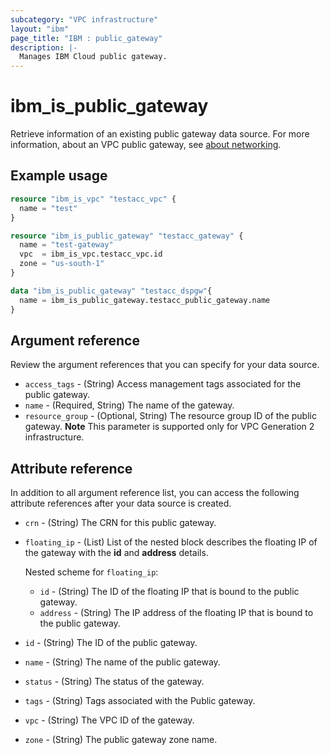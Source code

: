 ```yaml
---
subcategory: "VPC infrastructure"
layout: "ibm"
page_title: "IBM : public_gateway"
description: |-
  Manages IBM Cloud public gateway.
---
```


# ibm_is_public_gateway
Retrieve information of an existing public gateway data source. For more information, about an VPC public gateway, see [about networking](https://cloud.ibm.com/docs/vpc?topic=vpc-about-networking-for-vpc).


## Example usage

```terraform
resource "ibm_is_vpc" "testacc_vpc" {
  name = "test"
}

resource "ibm_is_public_gateway" "testacc_gateway" {
  name = "test-gateway"
  vpc  = ibm_is_vpc.testacc_vpc.id
  zone = "us-south-1"
}

data "ibm_is_public_gateway" "testacc_dspgw"{
  name = ibm_is_public_gateway.testacc_public_gateway.name
}

```

## Argument reference
Review the argument references that you can specify for your data source. 
 
- `access_tags`  - (String) Access management tags associated for the public gateway.
- `name` - (Required, String) The name of the gateway.
- `resource_group` - (Optional, String) The resource group ID of the public gateway. **Note** This parameter is supported only for VPC Generation 2 infrastructure.

## Attribute reference
In addition to all argument reference list, you can access the following attribute references after your data source is created. 

- `crn` - (String) The CRN for this public gateway.
- `floating_ip` - (List) List of the nested block describes the floating IP of the gateway with the **id** and **address** details.
	
  Nested scheme for `floating_ip`:
  - `id` - (String) The ID of the floating IP that is bound to the public gateway.
  - `address` - (String) The IP address of the floating IP that is bound to the public gateway.
- `id` - (String) The ID of the public gateway.
- `name` - (String) The name of the public gateway.
- `status` - (String) The status of the gateway.
- `tags` - (String) Tags associated with the Public gateway.
- `vpc` - (String) The VPC ID of the gateway.
- `zone` - (String) The public gateway zone name.
